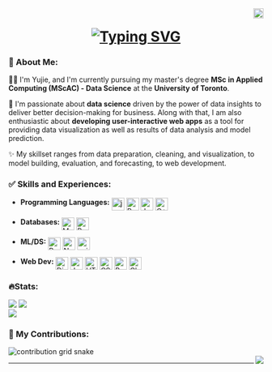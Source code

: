 <div>
  <a href="https://visitorbadge.io/status?path=yujiech00%2Fyujiech00">
    <img align="right" height=20 src="https://api.visitorbadge.io/api/visitors?path=yujiech00%2Fyujiech00&label=Visitors&labelColor=%23000000&countColor=%23f4f4f4&style=flat&labelStyle=none" />
  </a>
</div>

<div>
  <h1 align="center">
    <a href="https://git.io/typing-svg">
      <img src="https://readme-typing-svg.herokuapp.com?font=Fira+Code&size=30&pause=10&center=true&vCenter=true&width=435&lines=Hi+There!%F0%9F%91%8B+I'm+Yujie!"alt="Typing SVG"/>
    </a>
  </h1>
</div>

<div>
  <h3>👀 About Me:</h3>
  <p>👩‍💻 I'm Yujie, and I'm currently pursuing my master's degree <b>MSc in Applied Computing (MScAC) - Data Science</b> at the <b>University of Toronto</b>.</p>
  <p>🥰 I'm passionate about <b>data science</b> driven by the power of data insights to deliver better decision-making for business. Along with that, I am also   enthusiastic about <b>developing user-interactive web apps</b> as a tool for providing data visualization as well as results of data analysis and model prediction.</p>
  <p>✨ My skillset ranges from data preparation, cleaning, and visualization, to model building, evaluation, and forecasting, to web development.</p>
</div>

<div>
  <h3>✅ Skills and Experiences:</h3>
  <ul>
    <li>
      <b>Programming Languages:</b> 
      <img src="https://img.shields.io/badge/python-3670A0?style=flat&logo=python&logoColor=ffdd54" alt="javascript" height="25" align="top"/> 
      <img src="https://img.shields.io/badge/r-%23276DC3.svg?style=flat&logo=r&logoColor=white" alt="R" height="25" align="top"/> 
      <img src="https://img.shields.io/badge/java-%23ED8B00.svg?style=flat&logo=java&logoColor=white" alt="Java" height="25" align="top"/> 
      <img src="https://img.shields.io/badge/c++-%2300599C.svg?style=flat&logo=c%2B%2B&logoColor=white" alt="C++" height="25" align="top"/>
    </li>
  </ul>
  <ul>
    <li>
      <b>Databases:</b>
      <img src="https://img.shields.io/badge/mysql-%2300f.svg?style=flat&logo=mysql&logoColor=white" alt="MySQL" height="25" align="top"/> 
      <img src="https://img.shields.io/badge/postgres-%23316192.svg?style=flat&logo=postgresql&logoColor=white" alt="Postgres" height="25" align="top"/>
    </li>
  </ul>
  <ul>
    <li>
      <b>ML/DS:</b> 
      <img src="https://img.shields.io/badge/pandas-%23150458.svg?style=flat&logo=pandas&logoColor=white" alt="Pandas" height="25" align="top"/> 
      <img src="https://img.shields.io/badge/numpy-%23013243.svg?style=flat&logo=numpy&logoColor=white" alt="NumPy" height="25" align="top"/> 
      <img src="https://img.shields.io/badge/scikit--learn-%23F7931E.svg?style=flat&logo=scikit-learn&logoColor=white" alt="scikit-learn" height="25" align="top"/>
    </li>
  </ul>

  <ul>
    <li>
      <b>Web Dev:</b>
      <img src="https://img.shields.io/badge/django-%23092E20.svg?style=flat&logo=django&logoColor=white" alt="Django" height="25" align="top"/>
      <img src="https://img.shields.io/badge/javascript-%23323330.svg?style=flat&logo=javascript&logoColor=%23F7DF1E" alt="JavaScript" height="25" align="top"/> 
      <img src="https://img.shields.io/badge/html5-%23E34F26.svg?style=flat&logo=html5&logoColor=white" alt="HTML" height="25" align="top"/> 
      <img src="https://img.shields.io/badge/css3-%231572B6.svg?style=flat&logo=css3&logoColor=white" alt="CSS3" height="25" align="top"/> 
      <img src="https://img.shields.io/badge/bootstrap-%23563D7C.svg?style=flat&logo=bootstrap&logoColor=white" alt="Bootstrap" height="25" align="top"/> 
      <img src="https://img.shields.io/badge/chart.js-F5788D.svg?style=flat&logo=chart.js&logoColor=white" alt="Chart.js" height="25" align="top"/>
    </li>
  </ul>
</div>

<div>
  <h3>🔥Stats:</h3>
  <img src="https://github-readme-stats.vercel.app/api?username=yujiech00&theme=city_light&hide_border=false&include_all_commits=false&count_private=false&show_icons=true&hide_rank=true&show_icons=true"/>
  <img src="https://github-readme-streak-stats.herokuapp.com/?user=yujiech00&theme=city_light&hide_border=false"/><br>
  <img src="https://github-readme-stats.vercel.app/api/top-langs/?username=yujiech00&theme=city_light&hide_border=false&include_all_commits=true&count_private=true&layout=compact"/>
</div>

<div>
  <h3>🐾 My Contributions:</h3>
  <img alt="contribution grid snake" src="https://github.com/yujiech00/yujiech00/blob/output/github-contribution-grid-snake.svg" />
</div>

<div>
  <img align="right" src="https://visitcount.itsvg.in/api?id=yujiech00&icon=0&color=12"/>
</div>

---

<!--
**yujiech00/yujiech00** is a ✨ _special_ ✨ repository because its `README.md` (this file) appears on your GitHub profile.

Here are some ideas to get you started:

### Hi there 👋
- 🔭 I’m currently working on ...
- 🌱 I’m currently learning ...
- 👯 I’m looking to collaborate on ...
- 🤔 I’m looking for help with ...
- 💬 Ask me about ...
- 📫 How to reach me: ...
- 😄 Pronouns: ...
- ⚡ Fun fact: ...
<img src="https://skillicons.dev/icons?i=python,r,cpp,java" height="25"/>
-->
